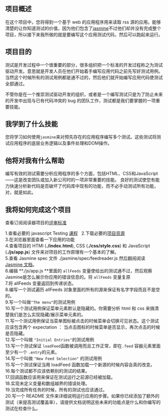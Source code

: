 ## 项目概述

在这个项目中，您将得到一个基于 web 的应用程序用来读取 rss 源的应用。能够清楚的让你知道测试的价值，因为他们包含了[jasmine](http://jasmine.github.io/)不过他们却并没有完成整个项目，所以接下来我所做的就是要编写这个应用测试代码，然后可以跑起来运行。

## 项目目的

测试是开发过程中一个很重要的部分，很多组织把一个标准的开发过程称之为测试驱动开发。意思就是开发人员在他们开始着手编写应用代码之前先写好测试用例。当然这个时候所有的测试用例都是通不过的，然后他们就开始编写应用代码使测试全部通过。

不管你是在一个推崇测试驱动开发的组织，或者是一个编写测试只是为了防止未来的开发中出现与已有代码冲突的 bug 的团队工作，测试都是我们要掌握的一项重要技能。


## 我学到了什么技能

您将学习如何使用`jasmine`来对预先存在的应用程序编写多个测试。这些测试将测试应用程序的底层业务逻辑以及事件处理和DOM操作。

## 他将对我有什么帮助

编写有效的测试需要分析应用程序的多个方面，包括HTML、CSS和JavaScript——这是改变团队或加入新公司时的一项非常重要的技能。
良好的测试使您有能力快速分析新代码是否破坏了代码库中现有的功能，而不必手动测试所有功能，对，就是如此。

## 我将如何完成这个项目

查看订阅阅读器项目的[评审标准](https://review.udacity.com/#!/rubrics/502/view)

1.查看必要的 javascript Testing [课程](https://www.udacity.com/course/ud549)  
2.下载必要的[项目资源](http://github.com/udacity/frontend-nanodegree-feedreader)  
3.在浏览器里面查看一下应用的功能  
4.查看项目的 HTMl (**./index.html**), CSS (**./css/style.css**) 和 JavaScript (**./js/app.js**) 文件来对项目的工作原理有一个基本的了解。  
5.查看 Jasmine spec 文件 ./jasmine/spec/feedreader.js 然后翻阅阅读 [Jasmine 文档](http://jasmine.github.io/)。  
6.编辑 **./js/app.js **里面的 `allFeeds` 变量使给出的测试通不过，然后观察Jasmine是怎么展示你应用的错误信息的。将 `allFeeds` 变量复原  
7.将 allFeeds 变量返回到传递状态。  
8.编写一个测试遍历 allFeeds 对象里面的所有的源来保证有名字字段而且不是空的。  
9.写一个叫做`"The menu"`的测试用例  
10.写一个测试用例保证菜单元素默认是隐藏的。你需要分析 html 和 css 来搞清楚我们是怎么实现隐藏/展示菜单元素的。  
11.写一个测试用例保证当菜单图标被点击的时候菜单会切换可见状态。这个测试应该包含两个 expectation ： 当点击图标的时候菜单是否显示，再次点击的时候是否隐藏。  
12.写一个叫做 `"Initial Entries"`的测试用例    
13.写一个测试保证 `loadFeed`函数被调用而且工作正常，即在`.feed` 容器元素里面至少有一个 `.entry`的元素。  
14.写一个叫做 `"New Feed Selection"` 的测试用例  
15.写一个测试保证当用 loadFeed 函数加载一个新源的时候内容会真的改变。  
16.每个测试都不应该依赖别的测试的结果。  
17.回调函数应该用来保证在测试运行之前源已经被加载。  
18.实现未定义变量和数组越界的错误处理。  
19.当完成所有任务的时候，所有的测试也应该通过。  
20.写一个 README 文件来详细说明运行应用的步骤。如果你已经添加了额外的测试（来提高测试覆盖率），请提供文档说明这些未来的功能点是什么和你编写的测试在检查什么。  
